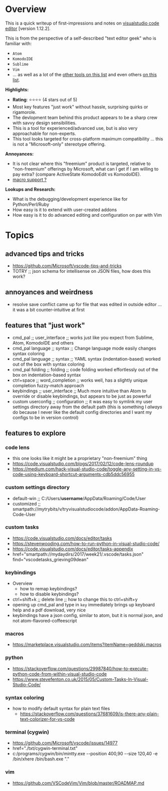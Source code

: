 # Overview

This is a quick writeup of first-impressions and notes on [visualstudio code editor](https://code.visualstudio.com/) [version 1.12.2].

This is from the perspective of a self-described "text editor geek" who is familiar with:
* `Atom`
* `KomodoIDE`
* `Sublime`
* `Vim`
* ... as well as a lot of the [other tools on this list](https://insights.stackoverflow.com/survey/2017#technology-most-popular-developer-environments-by-occupation) and even others [on this list](https://en.wikipedia.org/wiki/Comparison_of_text_editors#Overview).

**Highlights:**
* **Rating**: :star::star::star::star: (4 stars out of 5)
* Most key features "just work" without hassle, surprising quirks or rigamorole.
* The devlopment team behind this product appears to be a sharp crew with savvy design sensibilities.
* This is a tool for experienced/advanced use, but is also very approachable for non-experts.
* This tool looks targeted for cross-platform maximum compatibility ... this is not a "Microsoft-only" stereotype offering.

**Annoyances:**
* It is not clear where this "freemium" product is targeted, relative to "non-freemium" offerings by Microsoft, what can I get if I am willing to pay extra? (compare ActiveState KomodoEdit vs KomodoIDE).
* [macro support ?](https://github.com/Microsoft/vscode/issues/4490)

**Lookups and Research:**
* What is the debugging/development experience like for Python/Perl/Ruby
* How easy is it to extend with user-created addons
* How easy is it to do advanced editing and configuration on par with Vim

# Topics

## advanced tips and tricks
* https://github.com/Microsoft/vscode-tips-and-tricks
* TOTRY ;; json schema for intellisense on JSON files, how does this work?

## annoyances and weirdness
* resolve save conflict came up for file that was edited in outside editor ... it was a bit counter-intuitive at first

## features that "just work"

* cmd_pal          ;; user_interface  ;; works just like you expect from Sublime, Atom, KomodoIDE and others
* cmd_pal language ;; syntax          ;; Change language mode easily changes syntax coloring
* cmd_pal language ;; syntax          ;; YAML syntax (indentation-based) worked out of the box with syntax coloring
* cmd_pal folding  ;; folding         ;; code folding worked effortlessly out of the box on indentation-based syntax
* ctrl+space       ;; word_completion ;; works well, has a slightly unique completion fuzzy-match approach
* keybindings      ;; user_interface  ;; Much more intuitive than Atom to override or disable keybindings, but appears to be just as powerful
* custom userconfig ;; configuration ;; it was easy to symlink my user settings directory away from the default path (this is something I *always* do because I never like the default config directories and I want my configs to be in version control)

## features to explore

### code lens
* this one looks like it might be a proprietary "non-freemium" thing
* https://code.visualstudio.com/blogs/2017/02/12/code-lens-roundup
* https://medium.com/hack-visual-studio-code/toggle-any-setting-in-vs-code-using-keyboard-shortcut-arguments-cdb5ddc56955

### custom settings directory
* default-win ;; C:/Users/**username**/AppData/Roaming/Code/User
* customized ;; smartpath://mytrybits/v/tryvisualstudiocode/addon/AppData-Roaming-Code-User

### custom tasks
* https://code.visualstudio.com/docs/editor/tasks
* https://stevenwooding.com/how-to-run-python-in-visual-studio-code/
* https://code.visualstudio.com/docs/editor/tasks-appendix
* href="smartpath://mydaydirs/2017/week21/.vscode/tasks.json" find="vscodetasks_grieving09dean"

### keybindings
* Overview
    * how to remap keybindings?
    * how to disable keybindings?
* ctrl+shift+k ;;  delete line ;;  how to change this to ctrl+shift+y
* opening up cmd_pal and type in `key` immediately brings up keyboard help and a pdf download, very nice
* keybindings have a json config, similar to atom, but it is normal json, and not atom-flavored-coffeescript

### macros
* https://marketplace.visualstudio.com/items?itemName=geddski.macros

### python
* https://stackoverflow.com/questions/29987840/how-to-execute-python-code-from-within-visual-studio-code
* https://www.stevefenton.co.uk/2015/05/Custom-Tasks-In-Visual-Studio-Code/

### syntax coloring
* how to modify default syntax for plain text files
    * https://stackoverflow.com/questions/37681609/is-there-any-plain-text-colorizer-for-vs-code

### terminal (cygwin)
* https://github.com/Microsoft/vscode/issues/14977
* href="./txt/cygwin-terminal.txt"
* c:/programs/cygwin/bin/mintty.exe --position 400,90 --size 120,40 -e /bin/xhere /bin/bash.exe "."

### vim
* https://github.com/VSCodeVim/Vim/blob/master/ROADMAP.md
